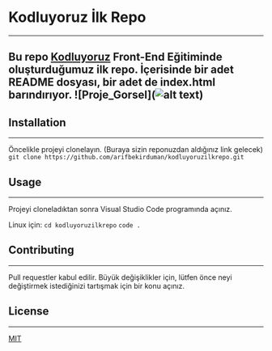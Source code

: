 # Kodluyoruz İlk Repo
---
Bu repo [Kodluyoruz](https://www.kodluyoruz.org/) Front-End Eğitiminde oluşturduğumuz ilk repo. İçerisinde bir adet README dosyası, bir adet de index.html barındırıyor.
![Proje_Gorsel](![alt text](https://github.com/[arifbekirduman]/[kodluyoruzilkrepo]/blob/[main]/resim.jpg?raw=true))
---
## Installation
---
Öncelikle projeyi clonelayın. (Buraya sizin reponuzdan aldığınız link gelecek)
`git clone https://github.com/arifbekirduman/kodluyoruzilkrepo.git`
## Usage
---
Projeyi cloneladıktan sonra Visual Studio Code programında açınız.

Linux için:
`cd kodluyoruzilkrepo`
`code .`
## Contributing
---
Pull requestler kabul edilir. Büyük değişiklikler için, lütfen önce neyi değiştirmek istediğinizi tartışmak için bir konu açınız.

## License
---
[MIT](https://choosealicense.com/licenses/mit/)